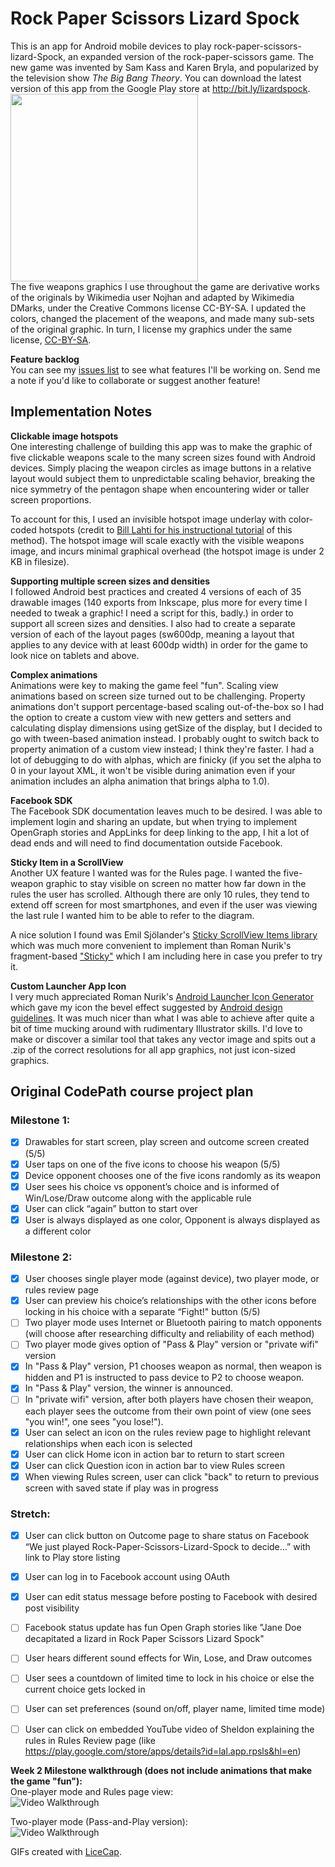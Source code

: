 Rock Paper Scissors Lizard Spock
=================

This is an app for Android mobile devices to play rock-paper-scissors-lizard-Spock, an expanded version of the rock-paper-scissors game.  The new game was invented by Sam Kass and Karen Bryla, and popularized by the television show *The Big Bang Theory*.  You can download the latest version of this app from the Google Play store at http://bit.ly/lizardspock.  
[<img src="http://upload.wikimedia.org/wikipedia/commons/a/ad/Pierre_ciseaux_feuille_l%C3%A9zard_spock_aligned.svg" height="300px">](http://en.wikipedia.org/wiki/Rock-paper-scissors-lizard-Spock)  
The five weapons graphics I use throughout the game are derivative works of the originals by Wikimedia user Nojhan and adapted by Wikimedia DMarks, under the Creative Commons license CC-BY-SA. I updated the colors, changed the placement of the weapons, and made many sub-sets of the original graphic. In turn, I license my graphics under the same license, [CC-BY-SA](http://creativecommons.org/licenses/by-sa/4.0/).

**Feature backlog**  
You can see my [issues list](https://github.com/wangela/rock-lizard-spock/issues?direction=asc&sort=created&state=open) to see what features I'll be working on. Send me a note if you'd like to collaborate or suggest another feature!

## Implementation Notes
**Clickable image hotspots**  
One interesting challenge of building this app was to make the graphic of five clickable weapons scale to the many screen sizes found with Android devices. Simply placing the weapon circles as image buttons in a relative layout would subject them to unpredictable scaling behavior, breaking the nice symmetry of the pentagon shape when encountering wider or taller screen proportions.

To account for this, I used an invisible hotspot image underlay with color-coded hotspots (credit to [Bill Lahti for his instructional tutorial](http://blahti.wordpress.com/2012/06/26/images-with-clickable-areas/) of this method). The hotspot image will scale exactly with the visible weapons image, and incurs minimal graphical overhead (the hotspot image is under 2 KB in filesize).

**Supporting multiple screen sizes and densities**  
I followed Android best practices and created 4 versions of each of 35 drawable images (140 exports from Inkscape, plus more for every time I needed to tweak a graphic! I need a script for this, badly.) in order to support all screen sizes and densities. I also had to create a separate version of each of the layout pages (sw600dp, meaning a layout that applies to any device with at least 600dp width) in order for the game to look nice on tablets and above.

**Complex animations**  
Animations were key to making the game feel "fun". Scaling view animations based on screen size turned out to be challenging. Property animations don't support percentage-based scaling out-of-the-box so I had the option to create a custom view with new getters and setters and calculating display dimensions using getSize of the display, but I decided to go with tween-based animation instead. I probably ought to switch back to property animation of a custom view instead; I think they're faster. I had a lot of debugging to do with alphas, which are finicky (if you set the alpha to 0 in your layout XML, it won't be visible during animation even if your animation includes an alpha animation that brings alpha to 1.0).

**Facebook SDK**  
The Facebook SDK documentation leaves much to be desired. I was able to implement login and sharing an update, but when trying to implement OpenGraph stories and AppLinks for deep linking to the app, I hit a lot of dead ends and will need to find documentation outside Facebook.

**Sticky Item in a ScrollView**  
Another UX feature I wanted was for the Rules page. I wanted the five-weapon graphic to stay visible on screen no matter how far down in the rules the user has scrolled. Although there are only 10 rules, they tend to extend off screen for most smartphones, and even if the user was viewing the last rule I wanted him to be able to refer to the diagram.

A nice solution I found was Emil Sjölander's [Sticky ScrollView Items library](https://github.com/emilsjolander/StickyScrollViewItems) which was much more convenient to implement than Roman Nurik's fragment-based ["Sticky"](https://plus.google.com/+RomanNurik/posts/1Sb549FvpJt) which I am including here in case you prefer to try it.

**Custom Launcher App Icon**  
I very much appreciated Roman Nurik's [Android Launcher Icon Generator](http://romannurik.github.io/AndroidAssetStudio/icons-launcher.html) which gave my icon the bevel effect suggested by [Android design guidelines](http://android-developers.blogspot.com/2013/07/making-beautiful-android-app-icons.html). It was much nicer than what I was able to achieve after quite a bit of time mucking around with rudimentary Illustrator skills. I'd love to make or discover a similar tool that takes any vector image and spits out a .zip of the correct resolutions for all app graphics, not just icon-sized graphics.


## Original CodePath course project plan

### Milestone 1:
 * [x] Drawables for start screen, play screen and outcome screen created (5/5)
 * [x] User taps on one of the five icons to choose his weapon (5/5)
 * [x] Device opponent chooses one of the five icons randomly as its weapon
 * [x] User sees his choice vs opponent’s choice and is informed of Win/Lose/Draw outcome along with the applicable rule
 * [x] User can click “again” button to start over
 * [x] User is always displayed as one color, Opponent is always displayed as a different color

### Milestone 2:
 * [x] User chooses single player mode (against device), two player mode, or rules review page
 * [x] User can preview his choice’s relationships with the other icons before locking in his choice with a separate “Fight!" button (5/5)
 * [ ] Two player mode uses Internet or Bluetooth pairing to match opponents (will choose after researching difficulty and reliability of each method)
 * [ ] Two player mode gives option of "Pass & Play" version or "private wifi" version
 * [x] In "Pass & Play" version, P1 chooses weapon as normal, then weapon is hidden and P1 is instructed to pass device to P2 to choose weapon.
 * [x] In "Pass & Play" version, the winner is announced.
 * [ ] In "private wifi" version, after both players have chosen their weapon, each player sees the outcome from their own point of view (one sees "you win!", one sees "you lose!").
 * [x] User can select an icon on the rules review page to highlight relevant relationships when each icon is selected
 * [x] User can click Home icon in action bar to return to start screen
 * [x] User can click Question icon in action bar to view Rules screen
 * [x] When viewing Rules screen, user can click "back" to return to previous screen with saved state if play was in progress

### Stretch:
 * [x] User can click button on Outcome page to share status on Facebook “We just played Rock-Paper-Scissors-Lizard-Spock to decide…” with link to Play store listing
 * [x] User can log in to Facebook account using OAuth
 * [x] User can edit status message before posting to Facebook with desired post visibility
 * [ ] Facebook status update has fun Open Graph stories like "Jane Doe decapitated a lizard in Rock Paper Scissors Lizard Spock"
 * [ ] User hears different sound effects for Win, Lose, and Draw outcomes
 * [ ] User sees a countdown of limited time to lock in his choice or else the current choice gets locked in
 * [ ] User can set preferences (sound on/off, player name, limited time mode)
 * [ ] User can click on embedded YouTube video of Sheldon explaining the rules in Rules Review page (like https://play.google.com/store/apps/details?id=lal.app.rpsls&hl=en)


**Week 2 Milestone walkthrough (does not include animations that make the game "fun"):**  
One-player mode and Rules page view:  
![Video Walkthrough](anim_rock-lizard-spock1PRules.gif)

Two-player mode (Pass-and-Play version):  
![Video Walkthrough](anim_rock-lizard-spock2PPass.gif)

GIFs created with [LiceCap](http://www.cockos.com/licecap/).
